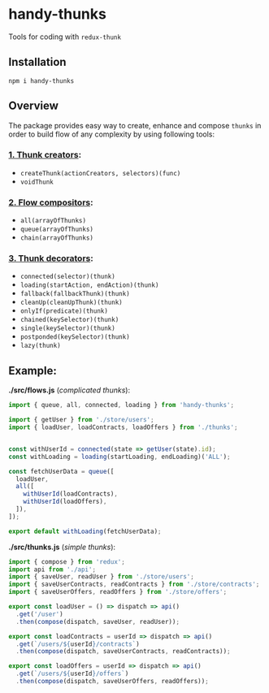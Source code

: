 # handy-thunks

Tools for coding with `redux-thunk`

## Installation

```shell
npm i handy-thunks
```

## Overview

The package provides easy way to create, enhance and compose `thunks` in order to build flow of any complexity by using following tools:

### [1. Thunk creators](#creators):
   - `createThunk(actionCreators, selectors)(func)`
   - `voidThunk`

### [2. Flow compositors](#compositors):
   - `all(arrayOfThunks)`
   - `queue(arrayOfThunks)`
   - `chain(arrayOfThunks)`

### [3. Thunk decorators](#decorators):
   - `connected(selector)(thunk)`
   - `loading(startAction, endAction)(thunk)`
   - `fallback(fallbackThunk)(thunk)`
   - `cleanUp(cleanUpThunk)(thunk)`
   - `onlyIf(predicate)(thunk)`
   - `chained(keySelector)(thunk)`
   - `single(keySelector)(thunk)`
   - `postponded(keySelector)(thunk)`
   - `lazy(thunk)`



## Example:

**./src/flows.js** (*complicated thunks*):
```js
import { queue, all, connected, loading } from 'handy-thunks';

import { getUser } from './store/users';
import { loadUser, loadContracts, loadOffers } from './thunks';


const withUserId = connected(state => getUser(state).id);
const withLoading = loading(startLoading, endLoading)('ALL');

const fetchUserData = queue([
  loadUser,
  all([
    withUserId(loadContracts),
    withUserId(loadOffers),
  ]),
]);

export default withLoading(fetchUserData);
```

**./src/thunks.js** (*simple thunks*):
```js
import { compose } from 'redux';
import api from './api';
import { saveUser, readUser } from './store/users';
import { saveUserContracts, readContracts } from './store/contracts';
import { saveUserOffers, readOffers } from './store/offers';

export const loadUser = () => dispatch => api()
  .get('/user')
  .then(compose(dispatch, saveUser, readUser));

export const loadContracts = userId => dispatch => api()
  .get(`/users/${userId}/contracts`)
  .then(compose(dispatch, saveUserContracts, readContracts));

export const loadOffers = userId => dispatch => api()
  .get(`/users/${userId}/offers`)
  .then(compose(dispatch, saveUserOffers, readOffers));
```

